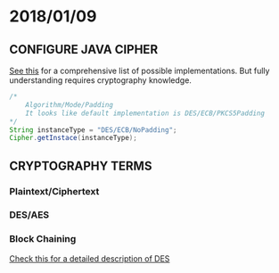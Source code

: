 # 2018/01/09

## CONFIGURE JAVA CIPHER

[See this](https://stackoverflow.com/questions/10935068/what-are-the-cipher-padding-strings-in-java) for a comprehensive list of possible implementations. But fully understanding requires cryptography knowledge.

```java
/*
    Algorithm/Mode/Padding
    It looks like default implementation is DES/ECB/PKCS5Padding
*/
String instanceType = "DES/ECB/NoPadding";
Cipher.getInstace(instanceType);
```

## CRYPTOGRAPHY TERMS

### Plaintext/Ciphertext

### DES/AES

### Block Chaining

[Check this for a detailed description of DES](https://en.wikipedia.org/wiki/Block_cipher_mode_of_operation)